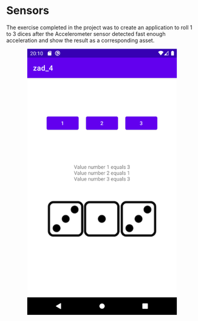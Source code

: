 # Sensors

The exercise completed in the project was to create an application to roll 1 to 3 dices after the Accelerometer sensor detected fast enough acceleration and show the result as a corresponding asset.

<p align="center">
    <img src="https://github.com/ZdrzalikPrzemyslaw/Systemy_Mobilne/blob/main/.github/Ex_4.png"
     alt="Ex 4 picture" height="700"/>
